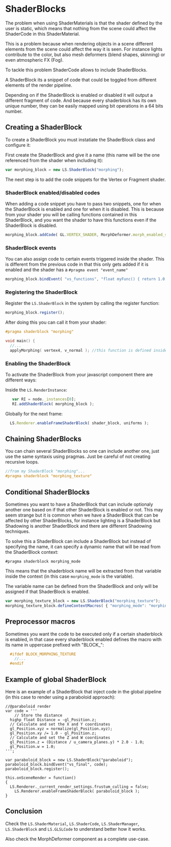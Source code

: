 # ShaderBlocks

The problem when using ShaderMaterials is that the shader defined by the user is static,
which means that nothing from the scene could affect the ShaderCode in this ShaderMaterial.

This is a problem because when rendering objects in a scene different elements from the scene could affect the way it is seen.
For instance lights contribute to the color, but also mesh deformers (blend shapes, skinning) or even atmospheric FX (Fog).

To tackle this problem ShaderCode allows to include ShaderBlocks.

A ShaderBlock its a snippet of code that could be toggled from different elements of the render pipeline.

Depending on if the ShaderBlock is enabled or disabled it will output a different fragment of code.
And because every shaderblock has its own unique number, they can be easily mapped using bit operations in a 64 bits number.

## Creating a ShaderBlock

To create a ShaderBlock you must instatiate the ShaderBlock class and configure it:

First create the ShaderBlock and give it a name (this name will be the one referenced from the shader when including it):
```javascript
var morphing_block = new LS.ShaderBlock("morphing");
```
The next step is to add the code snippets for the Vertex or Fragment shader. 

### ShaderBlock enabled/disabled codes

When adding a code snippet you have to pass two snippets, one for when the ShaderBlock is enabled and one for when it is disabled. This is because from your shader you will be calling functions contained in this ShaderBlock, and you want the shader to have this functions even if the ShaderBlock is disabled.

```javascript
morphing_block.addCode( GL.VERTEX_SHADER, MorphDeformer.morph_enabled_shader_code, MorphDeformer.morph_disabled_shader_code );
```

### ShaderBlock events

You can also assign code to certain events triggered inside the shader.
This is different from the previous code in that this only gets added if it is enabled and the shader has a ```#pragma event "event_name"```

```javascript
morphing_block.bindEvent( "vs_functions", "float myFunc() { return 1.0; }" );
```

### Registering the ShaderBlock

Register the ```LS.ShaderBlock``` in the system by calling the register function:

```javascript
morphing_block.register();
```

After doing this you can call it from your shader:

```cpp
#pragma shaderblock "morphing"

void main() {
  //...
  applyMorphing( vertex4, v_normal ); //this function is defined inside the shader block
```

### Enabling the ShaderBlock

To activate the ShaderBlock from your javascript component there are different ways:

Inside the ```LS.RenderInstance```:

```javascript
   var RI = node._instances[0];
   RI.addShaderBlock( morphing_block );
```

Globally for the next frame:

```js
  LS.Renderer.enableFrameShaderBlock( shader_block, uniforms );
```


## Chaining ShaderBlocks

You can chain several ShaderBlocks so one can include another one, just use the same syntaxis using pragmas.
Just be careful of not creating recursive loops.

```cpp
//from my ShaderBlock "morphing"...
#pragma shaderblock "morphing_texture"
```

## Conditional ShaderBlocks

Sometimes you want to have a ShaderBlock that can include optionaly another one based on if that other ShaderBlock is enabled or not.
This may seem strange but it is common when we have a ShaderBlock that can be affected by other ShaderBlocks, for instance lighting is a ShaderBlock but Shadowing is another ShaderBlock and there are different Shadowing techniques.

To solve this a ShaderBlock can include a ShaderBlock but instead of specifying the name, it can specify a dynamic name that will be read from the ShaderBlock context:

```
#pragma shaderblock morphing_mode
```

This means that the shaderblock name will be extracted from that variable inside the context (in this case ```morphing_mode``` is the variable).

The variable name can be defined from the ShaderBlock and only will be assigned if that ShaderBlock is enabled.

```javascript
var morphing_texture_block = new LS.ShaderBlock("morphing_texture");
morphing_texture_block.defineContextMacros( { "morphing_mode": "morphing_texture"} );
```

## Preprocessor macros

Sometimes you want the code to be executed only if a certain shaderblock is enabled, in that case every shaderblock enabled defines the macro with its name in uppercase prefixed with "BLOCK_":

```glsl
  #ifdef BLOCK_MORPHING_TEXTURE
    //...
  #endif
```

## Example of global ShaderBlock 

Here is an example of a ShaderBlock that inject code in the global pipeline (in this case to render using a paraboloid approach):

```
//@paraboloid render
var code = '''
	// Store the distance
  highp float Distance = -gl_Position.z;
  // Calculate and set the X and Y coordinates
  gl_Position.xyz = normalize(gl_Position.xyz);
  gl_Position.xy /= 1.0 - gl_Position.z;
  // Calculate and set the Z and W coordinates
  gl_Position.z = (Distance / u_camera_planes.y) * 2.0 - 1.0;
  gl_Position.w = 1.0;
''';

var paraboloid_block = new LS.ShaderBlock("paraboloid");
paraboloid_block.bindEvent("vs_final", code);
paraboloid_block.register();

this.onSceneRender = function()
{
  LS.Renderer._current_render_settings.frustum_culling = false;
	LS.Renderer.enableFrameShaderBlock( paraboloid_block );
}
```

## Conclusion

Check the ```LS.ShaderMaterial```, ```LS.ShaderCode```, ```LS.ShaderManager```, ```LS.ShaderBlock``` and ```LS.GLSLCode``` to understand better how it works.

Also check the MorphDeformer component as a complete use-case.

